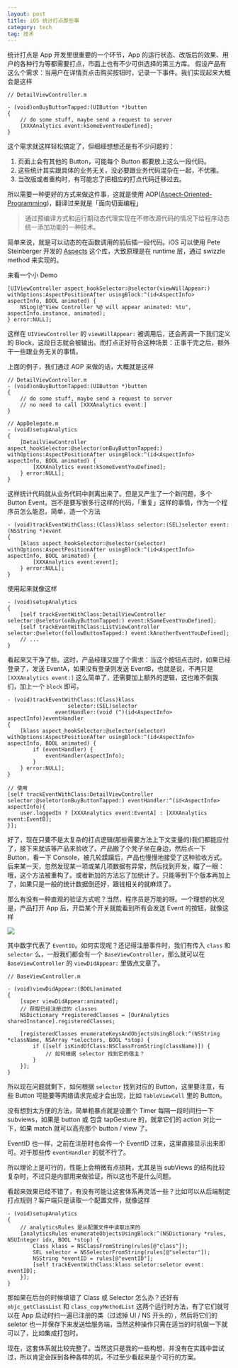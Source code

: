 ```yaml
---
layout: post
title: iOS 统计打点那些事
category: tech
tag: 技术
---
```


统计打点是 App 开发里很重要的一个环节，App 的运行状态、改版后的效果、用户的各种行为等都需要打点，市面上也有不少可供选择的第三方库。 假设产品有这么个需求：当用户在详情页点击购买按钮时，记录一下事件。我们实现起来大概会是这样

```objc
// DetailViewController.m

- (void)onBuyButtonTapped:(UIButton *)button
{
    // do some stuff, maybe send a request to server
    [XXXAnalytics event:kSomeEventYouDefined];
}
```

这个需求就这样轻松搞定了，但细细想想还是有不少问题的：

1. 页面上会有其他的 Button，可能每个 Button 都要放上这么一段代码。
2. 这些统计其实跟具体的业务无关，没必要跟业务代码混杂在一起，不优雅。
3. 当改版或者重构时，有可能忘了把相应的打点代码迁移过去。

所以需要一种更好的方式来做这件事，这就是使用 AOP([Aspect-Oriented-Programming](http://en.wikipedia.org/wiki/Aspect-oriented_programming))，翻译过来就是「面向切面编程」

> 通过预编译方式和运行期动态代理实现在不修改源代码的情况下给程序动态统一添加功能的一种技术。

简单来说，就是可以动态的在函数调用的前后插一段代码。iOS 可以使用 Pete Steinberger 开发的 [Aspects](https://github.com/steipete/Aspects) 这个库，大致原理是在 runtime 层，通过 swizzle method 来实现的。

来看一个小 Demo

```objc
[UIViewController aspect_hookSelector:@selector(viewWillAppear:) withOptions:AspectPositionAfter usingBlock:^(id<AspectInfo> aspectInfo, BOOL animated) {
    NSLog(@"View Controller %@ will appear animated: %tu", aspectInfo.instance, animated);
} error:NULL];
```

这样在 `UIViewController` 的 `viewWillAppear:` 被调用后，还会再调一下我们定义的 Block，这段日志就会被输出。而打点正好符合这种场景：正事干完之后，额外干一些跟业务无关的事情。

上面的例子，我们通过 AOP 来做的话，大概就是这样

```objc
// DetailViewController.m
- (void)onBuyButtonTapped:(UIButton *)button
{
    // do some stuff, maybe send a request to server
    // no need to call [XXXAnalytics event:]
}

// AppDelegate.m
- (void)setupAnalytics
{
    [DetailViewController aspect_hookSelector:@selector(onBuyButtonTapped:) withOptions:AspectPositionAfter usingBlock:^(id<AspectInfo> aspectInfo, BOOL animated) {
        [XXXAnalytics event:kSomeEventYouDefined];
    } error:NULL];
}
```

这样统计代码就从业务代码中剥离出来了。但是又产生了一个新问题，多个 Button Event，岂不是要写很多行这样的代码，「重复」这样的事情，作为一个程序员怎么能忍，简单，造一个方法

```objc
- (void)trackEventWithClass:(Class)klass selector:(SEL)selector event:(NSString *)event
{
    [klass aspect_hookSelector:@selector(selector) withOptions:AspectPositionAfter usingBlock:^(id<AspectInfo> aspectInfo, BOOL animated) {
        [XXXAnalytics event:event];
    } error:NULL];
}
```

使用起来就像这样

```objc
- (void)setupAnalytics
{
    [self trackEventWithClass:DetailViewController selector:@seletor(onBuyButtonTapped:) event:kSomeEventYouDefined];
    [self trackEventWithClass:ListViewController selector:@seletor(followButtonTapped:) event:kAnotherEventYouDefined];
    // ...
}
```

看起来又干净了些。这时，产品经理又提了个需求：当这个按钮点击时，如果已经登录了，发送 EventA，如果没有登录则发送 EventB，也就是说，不再只是 `[XXXAnalytics event:]` 这么简单了，还需要加上额外的逻辑，这也难不倒我们，加上一个 `block` 即可。

```objc
- (void)trackEventWithClass:(Class)klass
                   selector:(SEL)selector
               eventHandler:(void (^)(id<AspectInfo> aspectInfo))eventHandler
{
    [klass aspect_hookSelector:@selector(selector) withOptions:AspectPositionAfter usingBlock:^(id<AspectInfo> aspectInfo, BOOL animated) {
        if (eventHandler) {
            eventHandler(aspectInfo);
        }
    } error:NULL];
}

// 使用
[self trackEventWithClass:DetailViewController selector:@seletor(onBuyButtonTapped:) eventHandler:^(id<AspectInfo> aspectInfo){
    user.loggedIn ? [XXXAnalytics event:EventA] : [XXXAnalytics event:EventB];
}];
```

好了，现在只要不是太复杂的打点逻辑(那些需要方法上下文变量的)我们都能应付了，接下来就该等产品来验收了。产品搬了个凳子坐在身边，然后点一下 Button，看一下 Console，被几轮蹂躏后，产品也慢慢地接受了这种验收方式。后来某一天，忽然发现某一项或某几项数据有异常，然后找到开发，瞄了一眼：哦，这个方法被重构了。或者新加的方法忘了加统计了。只能等到下个版本再加上了，如果只是一般的统计数据倒还好，跟钱相关的就麻烦了。

那么有没有一种直观的验证方式呢？当然，程序员是万能的呀。一个理想的状况是，产品打开 App 后，开启某个开关就能看到所有会发送 Event 的按钮，就像这样

![](/image/analytics_highlight.jpg)

其中数字代表了 `EventID`。如何实现呢？还记得注册事件时，我们有传入 `class` 和 `selector` 么，一般我们都会有一个 `BaseViewController`，那么就可以在 `BaseViewController` 的 `viewDidAppear:` 里做点文章了。

```objc
// BaseViewController.m

- (void)viewDidAppear:(BOOL)animated
{
    [super viewDidAppear:animated];
    // 获取已经注册过的 classes
    NSDictionary *registeredClasses = [OurAnalytics sharedInstance].registeredClasses;

    [registeredClasses enumerateKeysAndObjectsUsingBlock:^(NSString *className, NSArray *selectors, BOOL *stop) {
        if ([self isKindOfClass:NSClassFromString(className)]) {
            // 如何根据 selector 找到它的宿主？
        }
    }];
}
```

所以现在问题就剩下，如何根据 `selector` 找到对应的 Button，这里要注意，有些 Button 可能要等网络请求完成才会出现，比如 `TableViewCell` 里的 Button。

没有想到太方便的方法，简单粗暴点就是设置个 Timer 每隔一段时间扫一下 subviews，如果是 button 或 包含 tapGesture 的，就拿它们的 action 对比一下，如果 match 就可以高亮那个 button / view 了。

EventID 也一样，之前在注册时也会传一个 EventID 过来，这里直接显示出来即可。对于那些传 `eventHandler` 的就不行了。

所以理论上是可行的，性能上会稍微有点损耗，尤其是当 subViews 的结构比较复杂时，不过只是内部用来做验证，所以这也不是什么问题。

看起来效果已经不错了，有没有可能让这套体系再灵活一些？比如可以从后端制定打点规则？客户端只是读取一个配置文件，就像这样

```objc
- (void)setupAnalytics
{
    // analyticsRules 是从配置文件中读取出来的
    [analyticsRules enumerateObjectsUsingBlock:^(NSDictionary *rules, NSUInteger idx, BOOL *stop) {
        Class klass = NSClassFromString(rules[@"class"]);
        SEL selector = NSSelectorFromString(rules[@"selector"]);
        NSString *eventID = rules[@"eventID"];
        [self trackEventWithClass:klass seletor:seletor event: eventID];
    }];
}
```

那如果在后台的时候填错了 Class 或 Selector 怎么办？还好有 `objc_getClassList` 和 `class_copyMethodList` 这两个运行时方法，有了它们就可以在 App 启动时扫一遍已注册的类（过滤掉 UI / NS 开头的），然后将它们的 seletor 也一并保存下来发送给服务端，当然这种操作只需在适当的时机做一下就可以了，比如集成打包时。

现在，这套体系就比较完整了。当然这只是我的一些构想，并没有在实践中尝试过，所以肯定会踩到各种各样的坑，不过至少看起来是个可行的方案。
